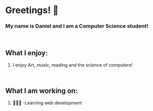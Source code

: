 <h1>Greetings! 🤖</h1>
<h3>My name is Daniel and I am a Computer Science student!</h3>
</br>
<h2>What I enjoy:</h2>
<ol>
  <li>I enjoy Art, music, reading and the science of computers!</li>
</ol>  
</br>
<h2>What I am working on:</h2>
<ol>
  <li>👨🏽‍💻 -Learning web development</li>
</ol>

<!--
**recursiveDan/recursiveDan** is a ✨ _special_ ✨ repository because its `README.md` (this file) appears on your GitHub profile.

Here are some ideas to get you started:

- 🔭 I’m currently working on ...
- 🌱 I’m currently learning ...
- 👯 I’m looking to collaborate on ...
- 🤔 I’m looking for help with ...
- 💬 Ask me about ...
- 📫 How to reach me: ...
- 😄 Pronouns: ...
- ⚡ Fun fact: ...
-->
